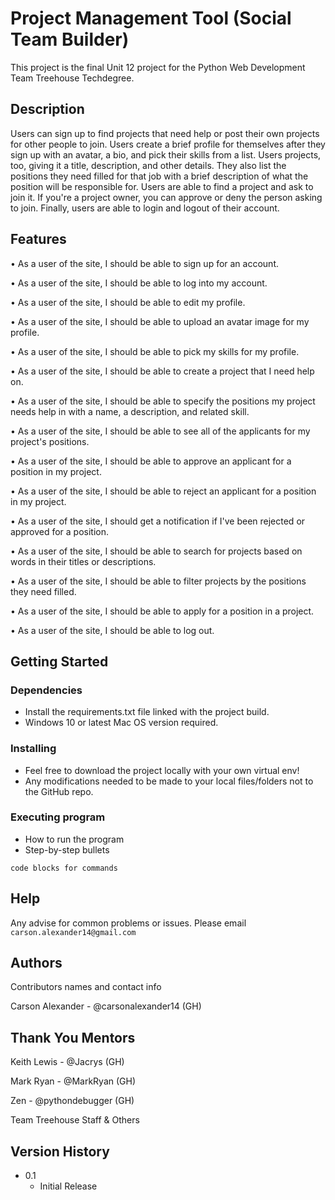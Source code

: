 # Project Management Tool (Social Team Builder)

This project is the final Unit 12 project for the Python Web Development Team Treehouse Techdegree.

## Description

Users can sign up to find projects that need help or post their own projects for other people to join. Users create a brief profile for themselves after they sign up with an avatar, a bio, and pick their skills from a list. Users projects, too, giving it a title, description, and other details. They also list the positions they need filled for that job with a brief description of what the position will be responsible for. Users are able to find a project and ask to join it. If you're a project owner, you can approve or deny the person asking to join. Finally, users are able to login and logout of their account. 

## Features

•	As a user of the site, I should be able to sign up for an account.

•	As a user of the site, I should be able to log into my account.

•	As a user of the site, I should be able to edit my profile.

•	As a user of the site, I should be able to upload an avatar image for my profile.

•	As a user of the site, I should be able to pick my skills for my profile.

•	As a user of the site, I should be able to create a project that I need help on.

•	As a user of the site, I should be able to specify the positions my project needs help in with a name, a description, and related skill.

•	As a user of the site, I should be able to see all of the applicants for my project's positions.

•	As a user of the site, I should be able to approve an applicant for a position in my project.

•	As a user of the site, I should be able to reject an applicant for a position in my project.

•	As a user of the site, I should get a notification if I've been rejected or approved for a position.

•	As a user of the site, I should be able to search for projects based on words in their titles or descriptions.

•	As a user of the site, I should be able to filter projects by the positions they need filled.

•	As a user of the site, I should be able to apply for a position in a project.

•	As a user of the site, I should be able to log out.

## Getting Started

### Dependencies

* Install the requirements.txt file linked with the project build.
* Windows 10 or latest Mac OS version required.

### Installing

* Feel free to download the project locally with your own virtual env!
* Any modifications needed to be made to your local files/folders not to the GitHub repo.

### Executing program

* How to run the program
* Step-by-step bullets
```
code blocks for commands
```

## Help

Any advise for common problems or issues.
Please email `carson.alexander14@gmail.com`

## Authors

Contributors names and contact info

Carson Alexander - @carsonalexander14 (GH)

## Thank You Mentors

Keith Lewis - @Jacrys (GH)

Mark Ryan - @MarkRyan (GH)

Zen - @pythondebugger (GH)

Team Treehouse Staff & Others

## Version History

* 0.1
    * Initial Release
